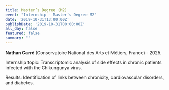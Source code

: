 ```yaml
---
title: Master’s Degree (M2)
event: "Internship - Master’s Degree M2"
date: '2019-10-31T13:00:00Z'
publishDate: '2019-10-31T00:00:00Z'
all_day: false
featured: false
summary: "" 
---
```


**Nathan Carré** (Conservatoire National des Arts et Métiers, France) - 2025.

Internship topic: Transcriptomic analysis of side effects in chronic patients infected with the Chikungunya virus.

Results: Identification of links between chronicity, cardiovascular disorders, and diabetes.
